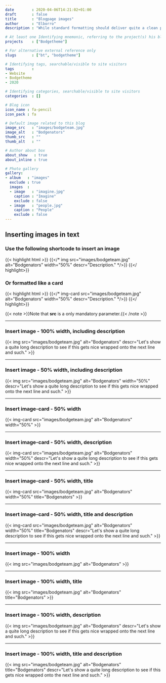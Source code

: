 ```yaml
---
date        : 2020-04-06T14:21:02+01:00
draft       : false
title       : "Blogpage images"
author      : "Elborro"
description : "While standard formatting should deliver quite a clean page, someone might want to add images at a later stage."

# At least one Identifying mnemonic, referring to the project(s) his blog is related to
projects    : ["Bodgetheme"]

# For alternative external reference only
slugs       : ["bt", "bodgetheme"]

# Identifying tags, searchable/visible to site visitors
tags        :
- Website
- Bodgetheme
- 2020

# Identifying categories, searchable/visible to site visitors
categories  : []

# Blog icon
icon_name : fa-pencil
icon_pack : fa

# Default image related to this blog
image_src   : "images/bodgeteam.jpg"
image_alt   : "Bodgenators"
thumb_src   : ""
thumb_alt   : ""

# Author about box
about_show   : true
about_inline : true

# Photo gallery
gallery:
- album   : "images"
  exclude : true
  images  :
  - image   : "imagine.jpg"
    caption : "Imagine"
    exclude : false
  - image   : "people.jpg"
    caption : "People"
    exclude : false
---
```


## Inserting images in text

### Use the following shortcode to insert an image

{{< highlight html >}}
{{</* img src="images/bodgeteam.jpg" alt="Bodgenators" width="50%" descr="Description." */>}}
{{</ highlight>}}

### Or formatted like a card

{{< highlight html >}}
{{</* img-card src="images/bodgeteam.jpg" alt="Bodgenators" width="50%" descr="Description." */>}}
{{</ highlight>}}

{{< note >}}Note that **src** is a only mandatory parameter.{{< /note >}}

----

### Insert image - 100% width, including description

{{< img src="images/bodgeteam.jpg" alt="Bodgenators" descr="Let's show a quite long description to see if this gets nice wrapped onto the next line and such." >}}

----

### Insert image - 50% width, including description

{{< img src="images/bodgeteam.jpg" alt="Bodgenators" width="50%" descr="Let's show a quite long description to see if this gets nice wrapped onto the next line and such." >}}

----

### Insert image-card - 50% width

{{< img-card src="images/bodgeteam.jpg" alt="Bodgenators" width="50%" >}}

----

### Insert image-card - 50% width, description

{{< img-card src="images/bodgeteam.jpg" alt="Bodgenators" width="50%" descr="Let's show a quite long description to see if this gets nice wrapped onto the next line and such." >}}

----

### Insert image-card - 50% width, title

{{< img-card src="images/bodgeteam.jpg" alt="Bodgenators" width="50%" title="Bodgenators" >}}

----

### Insert image-card - 50% width, title and description

{{< img-card src="images/bodgeteam.jpg" alt="Bodgenators" width="50%" title="Bodgenators" descr="Let's show a quite long description to see if this gets nice wrapped onto the next line and such." >}}

----

### Insert image - 100% width

{{< img src="images/bodgeteam.jpg" alt="Bodgenators" >}}

----

### Insert image - 100% width, title

{{< img src="images/bodgeteam.jpg" alt="Bodgenators" title="Bodgenators" >}}

----

### Insert image - 100% width, description

{{< img src="images/bodgeteam.jpg" alt="Bodgenators" descr="Let's show a quite long description to see if this gets nice wrapped onto the next line and such." >}}

----

### Insert image - 100% width, title and description

{{< img src="images/bodgeteam.jpg" alt="Bodgenators" title="Bodgenators" descr="Let's show a quite long description to see if this gets nice wrapped onto the next line and such." >}}
